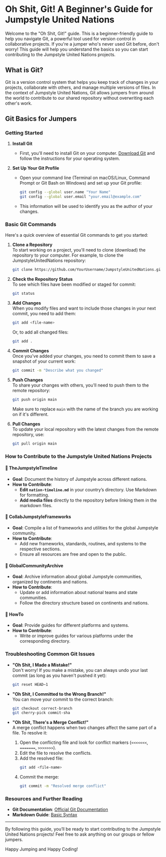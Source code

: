 # Oh Shit, Git! A Beginner's Guide for Jumpstyle United Nations

Welcome to the "Oh Shit, Git!" guide. This is a beginner-friendly guide to help you navigate Git, a powerful tool used for version control in collaborative projects. If you're a jumper who's never used Git before, don't worry! This guide will help you understand the basics so you can start contributing to the Jumpstyle United Nations projects.

## What is Git?

Git is a version control system that helps you keep track of changes in your projects, collaborate with others, and manage multiple versions of files. In the context of Jumpstyle United Nations, Git allows jumpers from around the world to contribute to our shared repository without overwriting each other's work.

## Git Basics for Jumpers

### Getting Started

1. **Install Git**
   - First, you'll need to install Git on your computer. [Download Git](https://git-scm.com/downloads) and follow the instructions for your operating system.

2. **Set Up Your Git Profile**
   - Open your command line (Terminal on macOS/Linux, Command Prompt or Git Bash on Windows) and set up your Git profile:
     ```bash
     git config --global user.name "Your Name"
     git config --global user.email "your.email@example.com"
     ```
   - This information will be used to identify you as the author of your changes.

### Basic Git Commands

Here's a quick overview of essential Git commands to get you started:

1. **Clone a Repository**  
   To start working on a project, you'll need to clone (download) the repository to your computer. For example, to clone the JumpstyleUnitedNations repository:
   ```bash
   git clone https://github.com/YourUsername/JumpstyleUnitedNations.git
   ```
   
2. **Check the Repository Status**  
   To see which files have been modified or staged for commit:
   ```bash
   git status
   ```

3. **Add Changes**  
   When you modify files and want to include those changes in your next commit, you need to add them:
   ```bash
   git add <file-name>
   ```
   Or, to add all changed files:
   ```bash
   git add .
   ```

4. **Commit Changes**  
   Once you've added your changes, you need to commit them to save a snapshot of your current work:
   ```bash
   git commit -m "Describe what you changed"
   ```

5. **Push Changes**  
   To share your changes with others, you'll need to push them to the remote repository:
   ```bash
   git push origin main
   ```
   Make sure to replace `main` with the name of the branch you are working on if it's different.

6. **Pull Changes**  
   To update your local repository with the latest changes from the remote repository, use:
   ```bash
   git pull origin main
   ```

### How to Contribute to the Jumpstyle United Nations Projects

#### 📂 TheJumpstyleTimeline
- **Goal**: Document the history of Jumpstyle across different nations.
- **How to Contribute**:
  - **Edit `nation-timeline.md`** in your country’s directory. Use Markdown for formatting.
  - **Add media files** directly to the repository before linking them in the markdown files.

#### 📂 CollabJumpstyleFrameworks
- **Goal**: Compile a list of frameworks and utilities for the global Jumpstyle community.
- **How to Contribute**:
  - Add new frameworks, standards, routines, and systems to the respective sections.
  - Ensure all resources are free and open to the public.

#### 📂 GlobalCommunityArchive
- **Goal**: Archive information about global Jumpstyle communities, organized by continents and nations.
- **How to Contribute**:
  - Update or add information about national teams and state communities.
  - Follow the directory structure based on continents and nations.

#### 📂 HowTo
- **Goal**: Provide guides for different platforms and systems.
- **How to Contribute**:
  - Write or improve guides for various platforms under the corresponding directory.

### Troubleshooting Common Git Issues

- **"Oh Shit, I Made a Mistake!"**  
  Don't worry! If you make a mistake, you can always undo your last commit (as long as you haven't pushed it yet):
  ```bash
  git reset HEAD~1
  ```

- **"Oh Shit, I Committed to the Wrong Branch!"**  
  You can move your commit to the correct branch:
  ```bash
  git checkout correct-branch
  git cherry-pick commit-sha
  ```

- **"Oh Shit, There's a Merge Conflict!"**  
  A merge conflict happens when two changes affect the same part of a file. To resolve it:
  1. Open the conflicting file and look for conflict markers (`<<<<<<<`, `=======`, `>>>>>>>`).
  2. Edit the file to resolve the conflicts.
  3. Add the resolved file:
     ```bash
     git add <file-name>
     ```
  4. Commit the merge:
     ```bash
     git commit -m "Resolved merge conflict"
     ```

### Resources and Further Reading

- **Git Documentation**: [Official Git Documentation](https://git-scm.com/doc)
- **Markdown Guide**: [Basic Syntax](https://www.markdownguide.org/basic-syntax/)

---

By following this guide, you’ll be ready to start contributing to the Jumpstyle United Nations projects! Feel free to ask anything on our groups or fellow jumpers.

Happy Jumping and Happy Coding!
